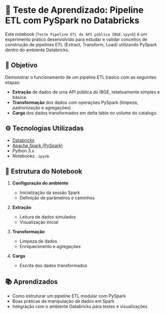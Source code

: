 # 🧪 Teste de Aprendizado: Pipeline ETL com PySpark no Databricks

Este notebook (`Teste Pipeline ETL de API pública IBGE.ipynb`) é um experimento prático desenvolvido para estudar e validar conceitos de construção de pipelines ETL (Extract, Transform, Load) utilizando PySpark dentro do ambiente Databricks.

## 📌 Objetivo

Demonstrar o funcionamento de um pipeline ETL básico com as seguintes etapas:

- **Extração** de dados de uma API pública do IBGE, relativamente simples e básica.
- **Transformação** dos dados com operações PySpark (limpeza, padronização e agregações)
- **Carga** dos dados transformados em delta table no volume do catalogo.

## ⚙️ Tecnologias Utilizadas

- [Databricks](https://www.databricks.com/)
- [Apache Spark (PySpark)](https://spark.apache.org/docs/latest/api/python/)
- Python 3.x
- Notebooks `.ipynb`

## 📁 Estrutura do Notebook

1. **Configuração do ambiente**
   - Inicialização da sessão Spark
   - Definição de parâmetros e caminhos

2. **Extração**
   - Leitura de dados simulados
   - Visualização inicial

3. **Transformação**
   - Limpeza de dados
   - Enriquecimento e agregações

4. **Carga**
   - Escrita dos dados transformados

## 📚 Aprendizados

- Como estruturar um pipeline ETL modular com PySpark
- Boas práticas de manipulação de dados em Spark
- Integração com o ambiente Databricks para testes e visualizações
